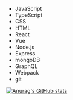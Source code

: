 - JavaScript
- TypeScript
- CSS
- HTML
- React
- Vue
- Node.js
- Express
- mongoDB
- GraphQL
- Webpack
- git

[![Anurag's GitHub stats](https://github-readme-stats.vercel.app/api?username=igor0sipov)](https://github.com/anuraghazra/github-readme-stats)


<!---
igor0sipov/igor0sipov is a ✨ special ✨ repository because its `README.md` (this file) appears on your GitHub profile.
You can click the Preview link to take a look at your changes.
--->
